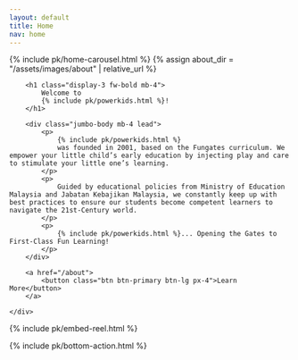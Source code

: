 ```yaml
---
layout: default
title: Home
nav: home
---
```


{% include pk/home-carousel.html %}
{% assign about_dir = "/assets/images/about" | relative_url %}


<div class="container-md p-md-4">
    <div class="container-fluid col-lg-10 col-xl-9 col-xxl-8 py-4">

        <h1 class="display-3 fw-bold mb-4">
            Welcome to
            {% include pk/powerkids.html %}!
        </h1>

        <div class="jumbo-body mb-4 lead">
            <p>
                {% include pk/powerkids.html %}
                was founded in 2001, based on the Fungates curriculum. We empower your little child’s early education by injecting play and care to stimulate your little one’s learning.
            </p>
            <p>
                Guided by educational policies from Ministry of Education Malaysia and Jabatan Kebajikan Malaysia, we constantly keep up with best practices to ensure our students become competent learners to navigate the 21st-Century world.
            </p>
            <p>
                {% include pk/powerkids.html %}... Opening the Gates to First-Class Fun Learning!
            </p>
        </div>

        <a href="/about">
            <button class="btn btn-primary btn-lg px-4">Learn More</button>
        </a>

    </div>

</div>

{% include pk/embed-reel.html %}

{% include pk/bottom-action.html %}
